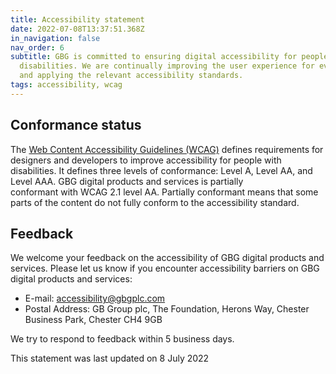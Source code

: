 ```yaml
---
title: Accessibility statement
date: 2022-07-08T13:37:51.368Z
in_navigation: false
nav_order: 6
subtitle: GBG is committed to ensuring digital accessibility for people with
  disabilities. We are continually improving the user experience for everyone,
  and applying the relevant accessibility standards.
tags: accessibility, wcag
---
```

## Conformance status

The [Web Content Accessibility Guidelines (WCAG)](https://www.w3.org/WAI/standards-guidelines/wcag/) defines requirements for designers and developers to improve accessibility for people with disabilities. It defines three levels of conformance: Level A, Level AA, and Level AAA. GBG digital products and services is partially conformant with WCAG 2.1 level AA. Partially conformant means that some parts of the content do not fully conform to the accessibility standard.

## Feedback

We welcome your feedback on the accessibility of GBG digital products and services. Please let us know if you encounter accessibility barriers on GBG digital products and services:

* E-mail: [accessibility@gbgplc.com](mailto:accessibility@gbgplc.comaccessibility@gbgplc.comaccessibility@gbgplc.comaccessibility@gbgplc.comaccessibility@gbgplc.comaccessibility@gbgplc.comaccessibility@gbgplc.com)
* Postal Address: GB Group plc, The Foundation, Herons Way, Chester Business Park, Chester CH4 9GB

We try to respond to feedback within 5 business days.

This statement was last updated on 8 July 2022